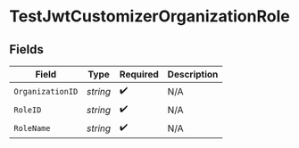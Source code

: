 # TestJwtCustomizerOrganizationRole


## Fields

| Field              | Type               | Required           | Description        |
| ------------------ | ------------------ | ------------------ | ------------------ |
| `OrganizationID`   | *string*           | :heavy_check_mark: | N/A                |
| `RoleID`           | *string*           | :heavy_check_mark: | N/A                |
| `RoleName`         | *string*           | :heavy_check_mark: | N/A                |